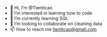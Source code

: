 - 👋 Hi, I’m @Tienttcao
- 👀 I’m interested in learning how to code 
- 🌱 I’m currently learning SQL 
- 💞️ I’m looking to collaborate on cleaning data
- 📫 How to reach me tienttcao@gmail.com

<!---
Tienttcao/Tienttcao is a ✨ special ✨ repository because its `README.md` (this file) appears on your GitHub profile.
You can click the Preview link to take a look at your changes.
--->
